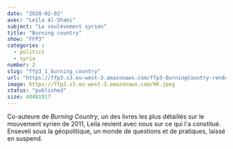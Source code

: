 ```yaml
---
date: "2020-02-02"
avec: "Leila Al-Shami"
subject: "Le soulèvement syrien"
title: "Burning country"
show: "FFP3"
categories :
  - politics
  - syria
number: 2
slug: "ffp3_1_burning_country"
url: "https://ffp3.s3.eu-west-3.amazonaws.com/ffp3-BurningCountry-render3.mp3"
image: https://ffp3.s3.eu-west-3.amazonaws.com/HK.jpeg
status: "published"
size: 40481017
---
```

Co-auteure de *Burning Country*, un des livres les plus détaillés sur le mouvement syrien de 2011, Leila revient avec nous sur ce qui l'a constitué. Enseveli sous la géopolitique, un monde de questions et de pratiques, laissé en suspend.
